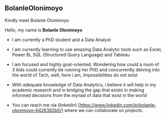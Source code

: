 ## BolanleOlonimoyo
Kindly meet Bolanle Olonimoyo

Hello, my name is **Bolanle Olonimoyo**

-  I am currently a PhD student and a Data Analyst

-  I am currently learning to use amazing Data Analytic tools such as Excel, Power Bi, SQL (Structured Query Language) and Tableau

-  I am focused and highly goal-oriented. Wondering how could a mum of 3 kids could currently be running her PhD and concurrently delving into the world of Tech, well, here i am, Impossibilities do not exist 

-  With adequate knowledge of Data Analytics, i believe it will help in my academic research and in bridging the gap that exists in making informed decisions from the myriad of data that exist in the world

-  You can reach me via (linkedin) [https://www.linkedin.com/in/bolanle-olonimoyo-6426382b0/] where we can collaborate on projects. 
